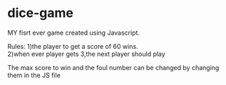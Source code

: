 # dice-game

MY fisrt ever game created using Javascript.

Rules:
   1)the player to get a score of 60 wins.<br>
   2)when ever player gets 3,the next player should play
   
The max score to win and the foul number can be changed by changing them in the JS file

